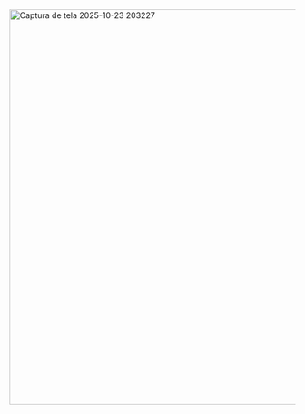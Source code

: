 <img width="1364" height="695" alt="Captura de tela 2025-10-23 203227" src="https://github.com/user-attachments/assets/7f07b6df-7209-4ce4-ae35-ff062011002c" />
